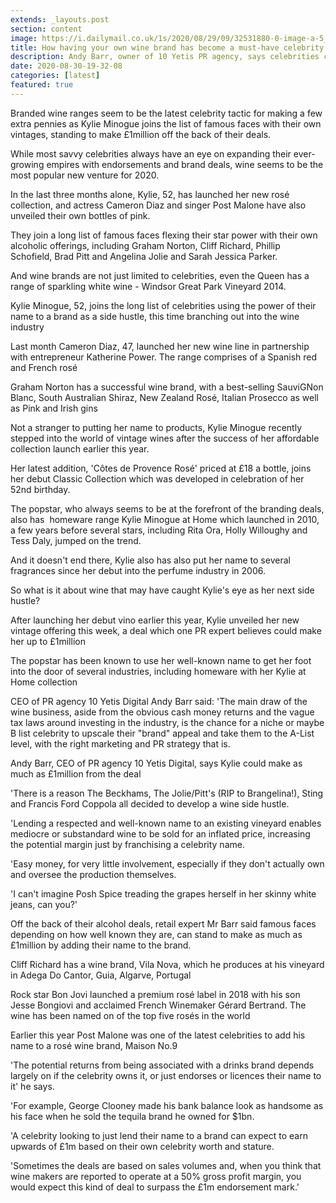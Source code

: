 ```yaml
---
extends: _layouts.post
section: content
image: https://i.dailymail.co.uk/1s/2020/08/29/09/32531880-0-image-a-5_1598691438310.jpg 
title: How having your own wine brand has become a must-have celebrity status symbol 
description: Andy Barr, owner of 10 Yetis PR agency, says celebrities could stand to make around £1million off the back of new wine deals - as the Australian singer launches her £18 Côtes de Provence Rosé. 
date: 2020-08-30-19-32-08 
categories: [latest] 
featured: true 
--- 
```

Branded wine ranges seem to be the latest celebrity tactic for making a few extra pennies as Kylie Minogue joins the list of famous faces with their own vintages, standing to make £1million off the back of their deals. 

While most savvy celebrities always have an eye on expanding their ever-growing empires with endorsements and brand deals, wine seems to be the most popular new venture for 2020. 

In the last three months alone, Kylie, 52, has launched her new rosé collection, and actress Cameron Diaz and singer Post Malone have also unveiled their own bottles of pink. 

They join a long list of famous faces flexing their star power with their own alcoholic offerings, including Graham Norton, Cliff Richard, Phillip Schofield, Brad Pitt and Angelina Jolie and Sarah Jessica Parker. 

And wine brands are not just limited to celebrities, even the Queen has a range of sparkling white wine - Windsor Great Park Vineyard 2014.  

Kylie Minogue, 52, joins the long list of celebrities using the power of their name to a brand as a side hustle, this time branching out into the wine industry

Last month Cameron Diaz, 47, launched her new wine line in partnership with entrepreneur Katherine Power. The range comprises of a Spanish red and French rosé

Graham Norton has a successful wine brand, with a best-selling SauviGNon Blanc, South Australian Shiraz, New Zealand Rosé, Italian Prosecco as well as Pink and Irish gins 

Not a stranger to putting her name to products, Kylie Minogue recently stepped into the world of vintage wines after the success of her affordable collection launch earlier this year. 

Her latest addition, 'Côtes de Provence Rosé' priced at £18 a bottle, joins her debut Classic Collection which was developed in celebration of her 52nd birthday.  

The popstar, who always seems to be at the forefront of the branding deals, also has  homeware range Kylie Minogue at Home which launched in 2010, a few years before several stars, including Rita Ora, Holly Willoughy and Tess Daly, jumped on the trend.

And it doesn't end there, Kylie also has also put her name to several fragrances since her debut into the perfume industry in 2006. 

So what is it about wine that may have caught Kylie's eye as her next side hustle?

After launching her debut vino earlier this year, Kylie unveiled her new vintage offering this week, a deal which one PR expert believes could make her up to £1million

The popstar has been known to use her well-known name to get her foot into the door of several industries, including homeware with her Kylie at Home collection 

CEO of PR agency 10 Yetis Digital Andy Barr said: 'The main draw of the wine business, aside from the obvious cash money returns and the vague tax laws around investing in the industry, is the chance for a niche or maybe B list celebrity to upscale their "brand" appeal and take them to the A-List level, with the right marketing and PR strategy that is. 

Andy Barr, CEO of PR agency 10 Yetis Digital, says Kylie could make as much as £1million from the deal

'There is a reason The Beckhams, The Jolie/Pitt's (RIP to Brangelina!), Sting and Francis Ford Coppola all decided to develop a wine side hustle. 

'Lending a respected and well-known name to an existing vineyard enables mediocre or substandard wine to be sold for an inflated price, increasing the potential margin just by franchising a celebrity name. 

'Easy money, for very little involvement, especially if they don't actually own and oversee the production themselves. 

'I can't imagine Posh Spice treading the grapes herself in her skinny white jeans, can you?'

Off the back of their alcohol deals, retail expert Mr Barr said famous faces depending on how well known they are, can stand to make as much as £1million by adding their name to the brand. 

Cliff Richard has a wine brand, Vila Nova, which he produces at his vineyard in Adega Do Cantor, Guia, Algarve, Portugal

Rock star Bon Jovi launched a premium rosé label in 2018 with his son Jesse Bongiovi and acclaimed French Winemaker Gérard Bertrand. The wine has been named on of the top five rosés in the world

Earlier this year Post Malone was one of the latest celebrities to add his name to a rosé wine brand, Maison No.9

'The potential returns from being associated with a drinks brand depends largely on if the celebrity owns it, or just endorses or licences their name to it' he says.  

'For example, George Clooney made his bank balance look as handsome as his face when he sold the tequila brand he owned for $1bn.

'A celebrity looking to just lend their name to a brand can expect to earn upwards of £1m based on their own celebrity worth and stature. 

'Sometimes the deals are based on sales volumes and, when you think that wine makers are reported to operate at a 50% gross profit margin, you would expect this kind of deal to surpass the £1m endorsement mark.'  

